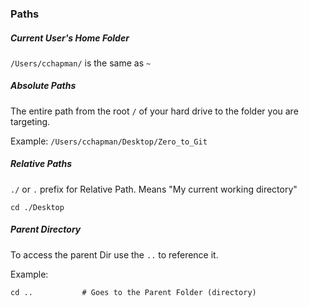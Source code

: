 ### Paths

##### Current User's Home Folder

```/Users/cchapman/``` is the same as ```~```

##### Absolute Paths

The entire path from the root ```/``` of your hard drive to the folder you are targeting.

Example: ```/Users/cchapman/Desktop/Zero_to_Git```

##### Relative Paths

```./``` or ```.``` prefix for Relative Path. Means "My current working directory"

```shell
cd ./Desktop
```

##### Parent Directory

To access the parent Dir use the ```..``` to reference it.

Example: 

```shell
cd ..			# Goes to the Parent Folder (directory)
```


